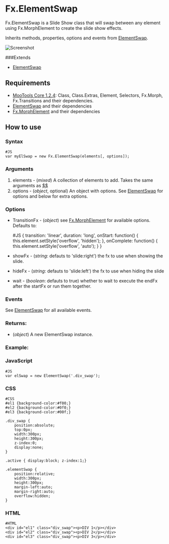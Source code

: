 Fx.ElementSwap
==============

Fx.ElementSwap is a Slide Show class that will swap between any element using Fx.MorphElement to create the slide show effects.

Inherits methods, properties, options and events from [ElementSwap][].

![Screenshot](http://github.com/vincentbluff/Fx.ElementSwap/raw/master/screenshot.png)

###Extends
* [ElementSwap][]

Requirements
------------

* [MooTools Core 1.2.4](http://mootools.net/core): Class, Class.Extras, Element, Selectors, Fx.Morph, Fx.Transitions and their dependencies.
* [ElementSwap][] and their dependencies
* [Fx.MorphElement][] and their dependencies

How to use
----------

### Syntax
	#JS
	var myElSwap = new Fx.ElementSwap(elements[, options]);

### Arguments

1. elements - (*mixed*) A collection of elements to add. Takes the same arguments as [$$][]
2. options - (*object*, optional) An object with options. See [ElementSwap][] for options and below for extra options.

### Options
- TransitionFx - (*object*) see [Fx.MorphElement][] for available options. Defaults to:

	#JS
	{
		transition: 'linear',
		duration: 'long',
		onStart: function() {
			this.element.setStyle('overflow', 'hidden');
		},
		onComplete: function() {
			this.element.setStyle('overflow', 'auto');
		}
	}

- showFx - (*string*: defauts to 'slide:right') the fx to use when showing the slide.
- hideFx - (*string*: defauts to 'slide:left') the fx to use when hiding the slide
- wait - (*boolean*: defauts to true) whether to wait to execute the endFx after the startFx or run them together.

### Events
See [ElementSwap][] for all available events.

### Returns:

* (*object*) A new ElementSwap instance.

### Example:

### JavaScript

	#JS
	var elSwap = new ElementSwap('.div_swap');

### CSS

	#CSS
	#el1 {background-color:#f00;}
	#el2 {background-color:#0f0;}
	#el3 {background-color:#00f;}
	
	.div_swap {
		position:absolute;
		top:0px;
		width:300px;
		height:300px;
		z-index:0;
		display:none;
	}
	
	.active { display:block; z-index:1;}
	
	.elementSwap {
		position:relative;
		width:300px;
		height:300px;
		margin-left:auto;
		margin-right:auto;
		overflow:hidden;
	}

### HTML

	#HTML
	<div id="el1" class="div_swap"><p>DIV 1</p></div>
	<div id="el2" class="div_swap"><p>DIV 2</p></div>
	<div id="el3" class="div_swap"><p>DIV 3</p></div>

[$$]: http://www.mootools.net/docs/core/Element/Element#dollars
[ElementSwap]: http://www.mootools.net/forge/p/elementswap
[Fx.MorphElement]: http://www.mootools.net/forge/p/fx_morphelement

